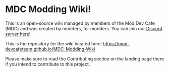 # MDC Modding Wiki!

This is an open-source wiki managed by members of the Mod Dev Cafe (MDC) and was created by modders, for modders. You can join our [Discord server here](https://discord.gg/T5MGNBB)!

This is the repository for the wiki located here: https://mod-devcafeteam.github.io/MDC-Modding-Wiki

Please make sure to read the Contributing section on the landing page there if you intend to contribute to this project.